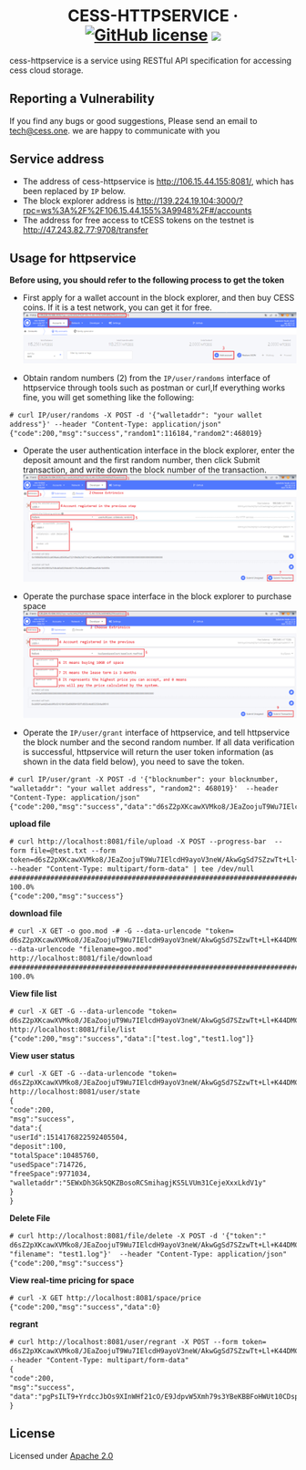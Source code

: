 # <h1 align="center">CESS-HTTPSERVICE &middot; [![GitHub license](https://img.shields.io/badge/license-Apache2-blue)](#LICENSE) <a href=""><img src="https://img.shields.io/badge/golang-%3E%3D1.16-blue.svg" /></a></h1>

cess-httpservice is a service using RESTful API specification for accessing cess cloud storage.

## Reporting a Vulnerability

If you find any bugs or good suggestions, Please send an email to tech@cess.one.
we are happy to communicate with you

## Service address

* The address of cess-httpservice is http://106.15.44.155:8081/, which has been replaced by `IP` below.
* The block explorer address is http://139.224.19.104:3000/?rpc=ws%3A%2F%2F106.15.44.155%3A9948%2F#/accounts
* The address for free access to tCESS tokens on the testnet is http://47.243.82.77:9708/transfer

## Usage for httpservice

**Before using, you should refer to the following process to get the token**

* First apply for a wallet account in the block explorer, and then buy CESS coins. If it is a test network, you can get it for free.
![createAccount](https://github.com/CESSProject/W3F-illustration/blob/main/httpservice/createAccount.PNG)

* Obtain random numbers (2) from the `IP/user/randoms` interface of httpservice through tools such as postman or curl,If everything works fine, you will get something like the following:
```
# curl IP/user/randoms -X POST -d '{"walletaddr": "your wallet address"}' --header "Content-Type: application/json"
{"code":200,"msg":"success","random1":116184,"random2":468019}
```

* Operate the user authentication interface in the block explorer, enter the deposit amount and the first random number, then click Submit transaction, and write down the block number of the transaction.
![userAuth](https://github.com/CESSProject/W3F-illustration/blob/main/httpservice/userAuth.PNG)

* Operate the purchase space interface in the block explorer to purchase space
![purchaseSpace](https://github.com/CESSProject/W3F-illustration/blob/main/httpservice/purchaseSpace.PNG)

* Operate the `IP/user/grant` interface of httpservice, and tell httpservice the block number and the second random number. If all data verification is successful, httpservice will return the user token information (as shown in the data field below), you need to save the token.

```
# curl IP/user/grant -X POST -d '{"blocknumber": your blocknumber, "walletaddr": "your wallet address", "random2": 468019}'  --header "Content-Type: application/json"
{"code":200,"msg":"success","data":"d6sZ2pXKcawXVMko8/JEaZoojuT9Wu7IElcdH9ayoV3neW/AkwGgSd7SZzwTt+Ll+K44DMCH1gOWbOZWu8UjeX0oWq0HoQxfPKguSNa6KMkBzMBYjEnDLZvCwUF7+KzN67zKhE2R9wn6OYsYRrv+KyAsVOGIkJxaP36tZwPAsg67ZsyTIU+O+fO4UXti9cwoWX27tBslbAWMiDyNDtGWKF1ggTueR4GoNSisQmL/jFBz2UhwpD4AH/KWLUaoi8BV+h5OoXbTM/0hRsC+g09z5293Qo+guEKi4fliwQG+0AG9mGQtefilnNkCXXYeuhkhk1NYIbqAVrAmcQt/OCE7kw=="}
```

**upload file**
```
# curl http://localhost:8081/file/upload -X POST --progress-bar  --form file=@test.txt --form token=d6sZ2pXKcawXVMko8/JEaZoojuT9Wu7IElcdH9ayoV3neW/AkwGgSd7SZzwTt+Ll+K44DMCH1gOWbOZWu8UjeX0oWq0HoQxfPKguSNa6KMkBzMBYjEnDLZvCwUF7+KzN67zKhE2R9wn6OYsYRrv+KyAsVOGIkJxaP36tZwPAsg67ZsyTIU+O+fO4UXti9cwoWX27tBslbAWMiDyNDtGWKF1ggTueR4GoNSisQmL/jFBz2UhwpD4AH/KWLUaoi8BV+h5OoXbTM/0hRsC+g09z5293Qo+guEKi4fliwQG+0AG9mGQtefilnNkCXXYeuhkhk1NYIbqAVrAmcQt/OCE7kw== --header "Content-Type: multipart/form-data" | tee /dev/null
############################################################################################# 100.0%
{"code":200,"msg":"success"}
```
**download file**
```
# curl -X GET -o goo.mod -# -G --data-urlencode "token= d6sZ2pXKcawXVMko8/JEaZoojuT9Wu7IElcdH9ayoV3neW/AkwGgSd7SZzwTt+Ll+K44DMCH1gOWbOZWu8UjeX0oWq0HoQxfPKguSNa6KMkBzMBYjEnDLZvCwUF7+KzN67zKhE2R9wn6OYsYRrv+KyAsVOGIkJxaP36tZwPAsg67ZsyTIU+O+fO4UXti9cwoWX27tBslbAWMiDyNDtGWKF1ggTueR4GoNSisQmL/jFBz2UhwpD4AH/KWLUaoi8BV+h5OoXbTM/0hRsC+g09z5293Qo+guEKi4fliwQG+0AG9mGQtefilnNkCXXYeuhkhk1NYIbqAVrAmcQt/OCE7kw==" --data-urlencode "filename=goo.mod" http://localhost:8081/file/download
################################################################################################## 100.0%
```
**View file list**
```
# curl -X GET -G --data-urlencode "token= d6sZ2pXKcawXVMko8/JEaZoojuT9Wu7IElcdH9ayoV3neW/AkwGgSd7SZzwTt+Ll+K44DMCH1gOWbOZWu8UjeX0oWq0HoQxfPKguSNa6KMkBzMBYjEnDLZvCwUF7+KzN67zKhE2R9wn6OYsYRrv+KyAsVOGIkJxaP36tZwPAsg67ZsyTIU+O+fO4UXti9cwoWX27tBslbAWMiDyNDtGWKF1ggTueR4GoNSisQmL/jFBz2UhwpD4AH/KWLUaoi8BV+h5OoXbTM/0hRsC+g09z5293Qo+guEKi4fliwQG+0AG9mGQtefilnNkCXXYeuhkhk1NYIbqAVrAmcQt/OCE7kw==" http://localhost:8081/file/list
{"code":200,"msg":"success","data":["test.log","test1.log"]}
```
**View user status**
```
# curl -X GET -G --data-urlencode "token= d6sZ2pXKcawXVMko8/JEaZoojuT9Wu7IElcdH9ayoV3neW/AkwGgSd7SZzwTt+Ll+K44DMCH1gOWbOZWu8UjeX0oWq0HoQxfPKguSNa6KMkBzMBYjEnDLZvCwUF7+KzN67zKhE2R9wn6OYsYRrv+KyAsVOGIkJxaP36tZwPAsg67ZsyTIU+O+fO4UXti9cwoWX27tBslbAWMiDyNDtGWKF1ggTueR4GoNSisQmL/jFBz2UhwpD4AH/KWLUaoi8BV+h5OoXbTM/0hRsC+g09z5293Qo+guEKi4fliwQG+0AG9mGQtefilnNkCXXYeuhkhk1NYIbqAVrAmcQt/OCE7kw==" http://localhost:8081/user/state
{
"code":200,
"msg":"success",
"data":{
"userId":1514176822592405504,
"deposit":100,
"totalSpace":10485760,
"usedSpace":714726,
"freeSpace":9771034,
"walletaddr":"5EWxDh3Gk5QKZBosoRCSmihagjKS5LVUm31CejeXxxLkdV1y"
}
}
```
**Delete File**
```
# curl http://localhost:8081/file/delete -X POST -d '{"token":" d6sZ2pXKcawXVMko8/JEaZoojuT9Wu7IElcdH9ayoV3neW/AkwGgSd7SZzwTt+Ll+K44DMCH1gOWbOZWu8UjeX0oWq0HoQxfPKguSNa6KMkBzMBYjEnDLZvCwUF7+KzN67zKhE2R9wn6OYsYRrv+KyAsVOGIkJxaP36tZwPAsg67ZsyTIU+O+fO4UXti9cwoWX27tBslbAWMiDyNDtGWKF1ggTueR4GoNSisQmL/jFBz2UhwpD4AH/KWLUaoi8BV+h5OoXbTM/0hRsC+g09z5293Qo+guEKi4fliwQG+0AG9mGQtefilnNkCXXYeuhkhk1NYIbqAVrAmcQt/OCE7kw==", "filename": "test1.log"}'  --header "Content-Type: application/json"
{"code":200,"msg":"success"}
```
**View real-time pricing for space**
```
# curl -X GET http://localhost:8081/space/price
{"code":200,"msg":"success","data":0}
```

**regrant**
```
# curl http://localhost:8081/user/regrant -X POST --form token= d6sZ2pXKcawXVMko8/JEaZoojuT9Wu7IElcdH9ayoV3neW/AkwGgSd7SZzwTt+Ll+K44DMCH1gOWbOZWu8UjeX0oWq0HoQxfPKguSNa6KMkBzMBYjEnDLZvCwUF7+KzN67zKhE2R9wn6OYsYRrv+KyAsVOGIkJxaP36tZwPAsg67ZsyTIU+O+fO4UXti9cwoWX27tBslbAWMiDyNDtGWKF1ggTueR4GoNSisQmL/jFBz2UhwpD4AH/KWLUaoi8BV+h5OoXbTM/0hRsC+g09z5293Qo+guEKi4fliwQG+0AG9mGQtefilnNkCXXYeuhkhk1NYIbqAVrAmcQt/OCE7kw== --header "Content-Type: multipart/form-data"
{
"code":200,
"msg":"success",
"data":"pgPsILT9+YrdccJbOs9XInWHf21cO/E9JdpvW5Xmh79s3YBeKBBFoHWUt10CDspjc2EK5QvQWkk+nQPGVzBY5CWzEI3stsKYDI9YsmnxkFshvAgU8S1bzwjeAJowTQEJalIORgzoTQ3442gj5aXYzdTy10o5iBDru4kWFAg0LS/ajJ43Pc7lo2N9fxiKZ80vrfrQT3mg08Wtn3H2GNzczP9JMgEasjwOW7JgO5K71GkCe/E6ub9YqoQOMXz0XnfqOgrxv3fBha+A66NT3DDxi5fp3kqnIGlkV81hOxlmMolFJ2H/ZTGoFBwFZyKt+UtI6zHXijF1F7+/TwyyUnnAOA=="
}
```

## License
Licensed under [Apache 2.0](https://github.com/CESSProject/cess-httpservice/blob/main/LICENSE)
